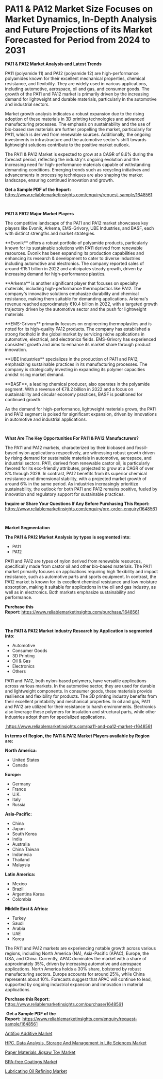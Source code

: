 <p><h1>PA11 & PA12 Market Size Focuses on Market Dynamics, In-Depth Analysis and Future Projections of its Market Forecasted for Period from 2024 to 2031</h1></p><p><strong>PA11 & PA12 Market Analysis and Latest Trends</strong></p>
<p><p>PA11 (polyamide 11) and PA12 (polyamide 12) are high-performance polyamides known for their excellent mechanical properties, chemical resistance, and flexibility. They are widely used in various applications, including automotive, aerospace, oil and gas, and consumer goods. The growth of the PA11 and PA12 market is primarily driven by the increasing demand for lightweight and durable materials, particularly in the automotive and industrial sectors.</p><p>Market growth analysis indicates a robust expansion due to the rising adoption of these materials in 3D printing technologies and advanced manufacturing processes. The emphasis on sustainability and the use of bio-based raw materials are further propelling the market, particularly for PA11, which is derived from renewable sources. Additionally, the ongoing investments in infrastructure and the automotive sector's shift towards lightweight solutions contribute to the positive market outlook.</p><p>The PA11 & PA12 Market is expected to grow at a CAGR of 8.6% during the forecast period, reflecting the industry's ongoing evolution and the increasing need for high-performance materials capable of withstanding demanding conditions. Emerging trends such as recycling initiatives and advancements in processing techniques are also shaping the market landscape, ensuring continued innovation and growth.</p></p>
<p><strong>Get a Sample PDF of the Report:&nbsp;</strong> <a href="https://www.reliablemarketinsights.com/enquiry/request-sample/1648561?utm_campaign=1725&utm_medium=2&utm_source=Github&utm_content=ia&utm_term=15102024&utm_id=pa11-pa12">https://www.reliablemarketinsights.com/enquiry/request-sample/1648561</a></p>
<p>&nbsp;</p>
<p><strong>PA11 & PA12 Major Market Players</strong></p>
<p><p>The competitive landscape of the PA11 and PA12 market showcases key players like Evonik, Arkema, EMS-Grivory, UBE Industries, and BASF, each with distinct strengths and market strategies.</p><p>**Evonik** offers a robust portfolio of polyamide products, particularly known for its sustainable solutions with PA11 derived from renewable resources. Evonik has been expanding its production capabilities and enhancing its research & development to cater to diverse industries including automotive and electronics. The company reported sales of around €15.1 billion in 2022 and anticipates steady growth, driven by increasing demand for high-performance plastics.</p><p>**Arkema** is another significant player that focuses on specialty materials, including high-performance thermoplastics like PA12. The company's innovative solutions emphasize durability and chemical resistance, making them suitable for demanding applications. Arkema's revenue reached approximately €10.4 billion in 2022, with a targeted growth trajectory driven by the automotive sector and the push for lightweight materials.</p><p>**EMS-Grivory** primarily focuses on engineering thermoplastics and is noted for its high-quality PA12 products. The company has established a strong foothold in the global market by servicing niche applications in automotive, electrical, and electronics fields. EMS-Grivory has experienced consistent growth and aims to enhance its market share through product innovation.</p><p>**UBE Industries** specializes in the production of PA11 and PA12, emphasizing sustainable practices in its manufacturing processes. The company is strategically investing in expanding its polymer capacities amidst rising market demand.</p><p>**BASF**, a leading chemical producer, also operates in the polyamide segment. With a revenue of €78.2 billion in 2022 and a focus on sustainability and circular economy practices, BASF is positioned for continued growth.</p><p>As the demand for high-performance, lightweight materials grows, the PA11 and PA12 segment is poised for significant expansion, driven by innovations in automotive and industrial applications.</p></p>
<p>&nbsp;</p>
<p><strong>What Are The Key Opportunities For PA11 & PA12 Manufacturers?</strong></p>
<p><p>The PA11 and PA12 markets, characterized by their biobased and fossil-based nylon applications respectively, are witnessing robust growth driven by rising demand for sustainable materials in automotive, aerospace, and industrial sectors. PA11, derived from renewable castor oil, is particularly favored for its eco-friendly attributes, projected to grow at a CAGR of over 8% through 2028. In contrast, PA12 benefits from its superior chemical resistance and dimensional stability, with a projected market growth of around 6% in the same period. As industries increasingly prioritize sustainability, the outlook for both PA11 and PA12 remains positive, fueled by innovation and regulatory support for sustainable practices.</p></p>
<p><strong>Inquire or Share Your Questions If Any Before Purchasing This Report:</strong> <a href="https://www.reliablemarketinsights.com/enquiry/pre-order-enquiry/1648561?utm_campaign=1725&utm_medium=2&utm_source=Github&utm_content=ia&utm_term=15102024&utm_id=pa11-pa12">https://www.reliablemarketinsights.com/enquiry/pre-order-enquiry/1648561</a></p>
<p>&nbsp;</p>
<p><strong>Market Segmentation</strong></p>
<p><strong>The PA11 & PA12 Market Analysis by types is segmented into:</strong></p>
<p><ul><li>PA11</li><li>PA12</li></ul></p>
<p><p>PA11 and PA12 are types of nylon derived from renewable resources, specifically made from castor oil and other bio-based materials. The PA11 market primarily focuses on applications requiring high flexibility and impact resistance, such as automotive parts and sports equipment. In contrast, the PA12 market is known for its excellent chemical resistance and low moisture absorption, making it suitable for applications in the oil and gas industry, as well as in electronics. Both markets emphasize sustainability and performance.</p></p>
<p><strong>Purchase this Report:&nbsp;</strong><a href="https://www.reliablemarketinsights.com/purchase/1648561?utm_campaign=1725&utm_medium=2&utm_source=Github&utm_content=ia&utm_term=15102024&utm_id=pa11-pa12">https://www.reliablemarketinsights.com/purchase/1648561</a></p>
<p>&nbsp;</p>
<p><strong>The PA11 & PA12 Market Industry Research by Application is segmented into:</strong></p>
<p><ul><li>Automotive</li><li>Consumer Goods</li><li>3D Printing</li><li>Oil & Gas</li><li>Electronics</li><li>Others</li></ul></p>
<p><p>PA11 and PA12, both nylon-based polymers, have versatile applications across various markets. In the automotive sector, they are used for durable and lightweight components. In consumer goods, these materials provide resilience and flexibility for products. The 3D printing industry benefits from their excellent printability and mechanical properties. In oil and gas, PA11 and PA12 are utilized for their resistance to harsh environments. Electronics also leverage these polymers for insulation and structural parts, while other industries adopt them for specialized applications.</p></p>
<p><a href="https://www.reliablemarketinsights.com/pa11-and-pa12-market-r1648561?utm_campaign=1725&utm_medium=2&utm_source=Github&utm_content=ia&utm_term=15102024&utm_id=pa11-pa12">&nbsp;https://www.reliablemarketinsights.com/pa11-and-pa12-market-r1648561</a></p>
<p><strong>In terms of Region, the PA11 & PA12 Market Players available by Region are:</strong></p>
<p>
    <p> <strong> North America: </strong>
        <ul>
            <li>United States</li>
            <li>Canada</li>
        </ul>
        </p> 
    <p> <strong> Europe: </strong>
        <ul>
            <li>Germany</li>
            <li>France</li>
            <li>U.K.</li>
            <li>Italy</li>
            <li>Russia</li>
        </ul>
        </p> 
    <p> <strong> Asia-Pacific: </strong>
        <ul>
            <li>China</li>
            <li>Japan</li>
            <li>South Korea</li>
            <li>India</li>
            <li>Australia</li>
            <li>China Taiwan</li>
            <li>Indonesia</li>
            <li>Thailand</li>
            <li>Malaysia</li>
        </ul>
        </p> 
    <p> <strong> Latin America: </strong>
        <ul>
            <li>Mexico</li>
            <li>Brazil</li>
            <li>Argentina Korea</li>
            <li>Colombia</li>
        </ul>
        </p> 
    <p> <strong> Middle East & Africa: </strong>
        <ul>
            <li>Turkey</li>
            <li>Saudi</li>
            <li>Arabia</li>
            <li>UAE</li>
            <li>Korea</li>
        </ul>
    </p>
    </p>
<p><p>The PA11 and PA12 markets are experiencing notable growth across various regions, including North America (NA), Asia-Pacific (APAC), Europe, the USA, and China. Currently, APAC dominates the market with a share of approximately 35%, driven by increasing automotive and aerospace applications. North America holds a 30% share, bolstered by robust manufacturing sectors. Europe accounts for around 25%, while China represents about 10%. Forecasts suggest that APAC will continue to lead, supported by ongoing industrial expansion and innovation in material applications.</p></p>
<p><strong>Purchase this Report: </strong><a href="https://www.reliablemarketinsights.com/purchase/1648561?utm_campaign=1725&utm_medium=2&utm_source=Github&utm_content=ia&utm_term=15102024&utm_id=pa11-pa12">https://www.reliablemarketinsights.com/purchase/1648561</a></p>
<p>&nbsp;<strong>Get a Sample PDF of the Report:&nbsp;&nbsp;</strong><a href="https://www.reliablemarketinsights.com/enquiry/request-sample/1648561?utm_campaign=1725&utm_medium=2&utm_source=Github&utm_content=ia&utm_term=15102024&utm_id=pa11-pa12">https://www.reliablemarketinsights.com/enquiry/request-sample/1648561</a></p>
<p><strong></strong></p>
<p><p><a href="https://www.linkedin.com/pulse/top-trends-transforming-antifog-additive-market-2024-uvwze?trk=public_post_embed_feed-article-content&utm_campaign=1725&utm_medium=2&utm_source=Github&utm_content=ia&utm_term=15102024&utm_id=pa11-pa12">Antifog Additive Market</a></p><p><a href="https://www.linkedin.com/pulse/hpc-data-analysis-storage-management-life-sciences-eunxe?trk=public_post_embed_feed-article-content&utm_campaign=1725&utm_medium=2&utm_source=Github&utm_content=ia&utm_term=15102024&utm_id=pa11-pa12">HPC, Data Analysis, Storage And Management in Life Sciences Market</a></p><p><a href="https://www.linkedin.com/pulse/global-paper-materials-jigsaw-toy-market-size-trends-analysis-4xrkf?utm_campaign=1725&utm_medium=2&utm_source=Github&utm_content=ia&utm_term=15102024&utm_id=pa11-pa12">Paper Materials Jigsaw Toy Market</a></p><p><a href="https://www.linkedin.com/pulse/bpa-free-coatings-momentum-charting-101-cagr-path-2024-2031-8ir3e?trk=public_post_embed_feed-article-content&utm_campaign=1725&utm_medium=2&utm_source=Github&utm_content=ia&utm_term=15102024&utm_id=pa11-pa12">BPA-free Coatings Market</a></p><p><a href="https://www.linkedin.com/pulse/global-lubricating-oil-refining-market-analysis-key-nv5ce?trk=public_post_embed_feed-article-content&utm_campaign=1725&utm_medium=2&utm_source=Github&utm_content=ia&utm_term=15102024&utm_id=pa11-pa12">Lubricating Oil Refining Market</a></p></p>
